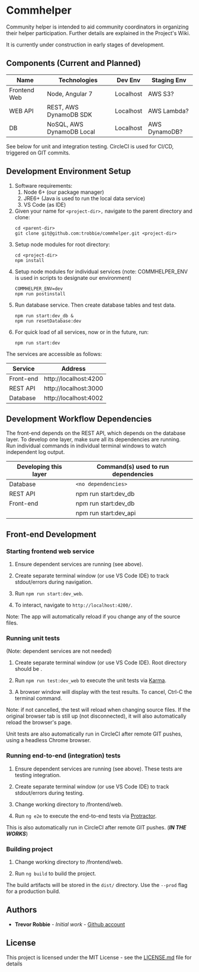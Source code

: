 # Commhelper

Community helper is intended to aid community coordinators in organizing their helper participation.  Further details are explained in the Project's Wiki.

It is currently under construction in early stages of development.

## Components (Current and Planned)
| Name         | Technologies |   Dev Env   | Staging Env
|--------------|--------------|-------------|-------------|
| Frontend Web | Node, Angular 7 | Localhost | AWS S3?
| WEB API      | REST, AWS DynamoDB SDK | Localhost | AWS Lambda?
| DB           | NoSQL, AWS DynamoDB Local | Localhost | AWS DynamoDB?

See below for unit and integration testing.  CircleCI is used for CI/CD, triggered on GIT commits.

## Development Environment Setup

1. Software requirements:
   1. Node 6+ (our package manager)
   1. JRE6+ (Java is used to run the local data service)
   1. VS Code (as IDE)
1. Given your name for `<project-dir>,` navigate to the parent directory and clone:
    ```
    cd <parent-dir>
    git clone git@github.com:trobbie/commhelper.git <project-dir>
    ```
1. Setup node modules for root directory:
    ```
    cd <project-dir>
    npm install
    ```
1. Setup node modules for individual services (note: COMMHELPER_ENV is used in scripts to designate our environment)
    ```
    COMMHELPER_ENV=dev
    npm run postinstall
    ```
1. Run database service.  Then create database tables and test data.
    ```
    npm run start:dev_db &
    npm run resetDatabase:dev
    ```
1. For quick load of all services, now or in the future, run:
    ```
    npm run start:dev
    ```

The services are accessible as follows:

| Service | Address
|---------|---------|
| Front-end | http://localhost:4200
| REST API | http://localhost:3000
| Database | http://localhost:4002


## Development Workflow Dependencies

The front-end depends on the REST API, which depends on the database layer.  To develop one layer, make sure all its dependencies are running.  
Run individual commands in individual terminal windows to watch independent log output.

| Developing this layer | Command(s) used to run dependencies |
|-----------------------|-------------------------------------|
| Database | `<no dependencies>`
| REST API | npm run start:dev_db
| Front-end | npm run start:dev_db
|           | npm run start:dev_api

## Front-end Development

### Starting frontend web service

1. Ensure dependent services are running (see above).

1. Create separate terminal window (or use VS Code IDE) to track stdout/errors during navigation.

1. Run `npm run start:dev_web`.

1. To interact, navigate to `http://localhost:4200/`.

Note: The app will automatically reload if you change any of the source files.

### Running unit tests
(Note: dependent services are not needed) 

1. Create separate terminal window (or use VS Code IDE).  Root directory should be <project-dir>.

1. Run `npm run test:dev_web` to execute the unit tests via [Karma](https://karma-runner.github.io).

1. A browser window will display with the test results.  To cancel, Ctrl-C the terminal command.

Note: if not cancelled, the test will reload when changing source files.  If the original browser tab is still up (not disconnected), it will also automatically reload the browser's page.

Unit tests are also automatically run in CircleCI after remote GIT pushes, using a headless Chrome browser.

### Running end-to-end (integration) tests

1. Ensure dependent services are running (see above).  These tests are testing integration.

1. Create separate terminal window (or use VS Code IDE) to track stdout/errors during testing.

1. Change working directory to <project-dir>/frontend/web.

1. Run `ng e2e` to execute the end-to-end tests via [Protractor](http://www.protractortest.org/).

This is also automatically run in CircleCI after remote GIT pushes. (***IN THE WORKS***)

### Building project

1. Change working directory to <project-dir>/frontend/web.

1. Run `ng build` to build the project. 

The build artifacts will be stored in the `dist/` directory. Use the `--prod` flag for a production build.

## Authors

* **Trevor Robbie** - *Initial work* - [Github account](https://github.com/trobbie)

## License

This project is licensed under the MIT License - see the [LICENSE.md](LICENSE.md) file for details
